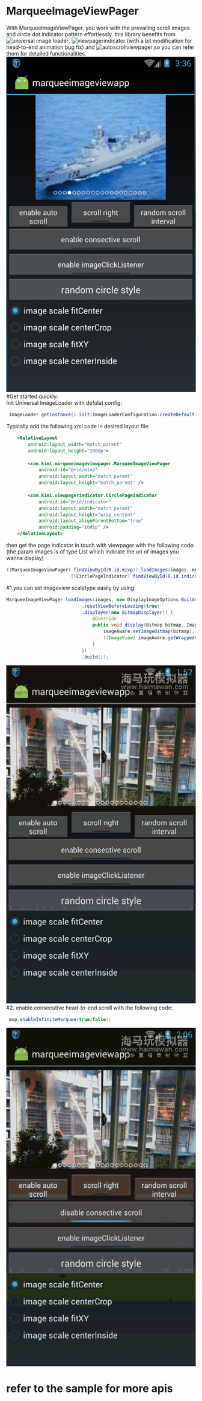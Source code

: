 # MarqueeImageViewPager
With MarqueeImageViewPager, you work with the prevailing scroll images and circle dot indicator pattern effortlessly. this library benefits from ![universal image loader](https://github.com/nostra13/Android-Universal-Image-Loader), ![viewpagerindicator](https://github.com/JakeWharton/ViewPagerIndicator) (with a bit modification for head-to-end animation bug fix) and ![autoscrollviewpager](https://github.com/Trinea/android-auto-scroll-view-pager),so you can refer them for detailed functionalities. <br>
![](https://github.com/Kerence/MarqueeImageViewPager/blob/master/raw/images-folder/1.jpg)
<br>
#Get started quickly:<br>
Init Universal ImageLoader with defulat config:
```Java
 ImageLoader.getInstance().init(ImageLoaderConfiguration.createDefault(context));
```
Typically add the following xml code in desired layout file:
```xml
    <RelativeLayout
        android:layout_width="match_parent"
        android:layout_height="200dp">

        <com.kimi.marqueeimageviewpager.MarqueeImageViewPager
            android:id="@+id/mivp"
            android:layout_width="match_parent"
            android:layout_height="match_parent" />

        <com.kimi.viewpagerindicator.CirclePageIndicator
            android:id="@+id/indicator"
            android:layout_width="match_parent"
            android:layout_height="wrap_content"
            android:layout_alignParentBottom="true"
            android:padding="10dip" />
    </RelativeLayout>
```
then get the page indicator in touch with viewpager with the following code:<br>
(the param images is of type List<String> which indicate the uri of images you wanna display)
```Java
((MarqueeImageViewPager) findViewById(R.id.mivp)).loadImages(images, null);
                        ((CirclePageIndicator) findViewById(R.id.indicator)).setViewPager(mvp);
```
#1.you can set imageview scaletype easily by using:
```Java
MarqueeImageViewPager.loadImages(images, new DisplayImageOptions.Builder()
                            .resetViewBeforeLoading(true)
                            .displayer(new BitmapDisplayer() {
                                @Override
                                public void display(Bitmap bitmap, ImageAware imageAware, LoadedFrom loadedFrom) {
                                    imageAware.setImageBitmap(bitmap);
                                    ((ImageView) imageAware.getWrappedView()).setScaleType(ImageView.ScaleType.FIT_CENTER);
                                }
                            })
                            .build());
```
![](https://github.com/Kerence/MarqueeImageViewPager/blob/master/raw/images-folder/2015_10_29_01_51_59~1.gif?raw=true)
#2. enable consecutive head-to-end scroll with the following code:
```Java
 mvp.enableInfiniteMarquee(true/false);
```
![](https://github.com/Kerence/MarqueeImageViewPager/blob/master/raw/images-folder/2015_10_29_02_06_13.gif?raw=true)
# refer to the sample for more apis

